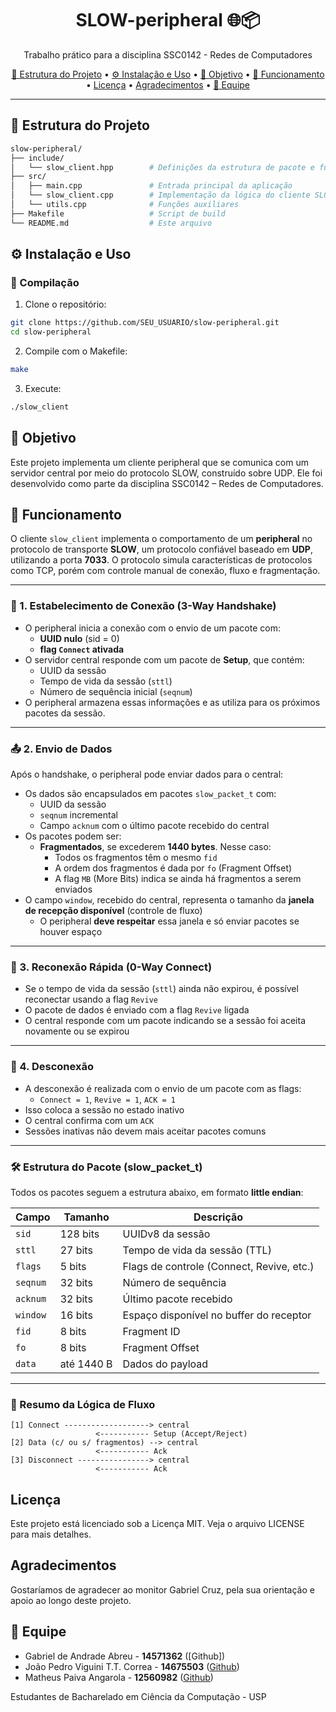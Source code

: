 <h1 align="center">SLOW-peripheral 🌐📦</h1>
<p align="center">Trabalho prático para a disciplina SSC0142 - Redes de Computadores</p>

<p align="center">
  <a href="#estrutura-do-projeto">📁 Estrutura do Projeto</a> • 
  <a href="#instalacao">⚙️ Instalação e Uso</a> • 
  <a href="#objetivo">🎯 Objetivo</a> •
  <a href="#funcionamento">🧩 Funcionamento </a> • 
  <a href="#licença">Licença</a> •
  <a href="#agradecimentos">Agradecimentos</a> •
  <a href="#equipe">👥 Equipe</a>
</p>

---

## <div id="estrutura-do-projeto"></div>📁 Estrutura do Projeto

```bash
slow-peripheral/
├── include/
│   └── slow_client.hpp        # Definições da estrutura de pacote e funções auxiliares
├── src/
│   ├── main.cpp               # Entrada principal da aplicação
│   └── slow_client.cpp        # Implementação da lógica do cliente SLOW
│   └── utils.cpp              # Funções auxiliares
├── Makefile                   # Script de build
└── README.md                  # Este arquivo
```


## <div id="instalacao"></div>⚙️ Instalação e Uso

### 🔧 Compilação

1. Clone o repositório:
```bash
git clone https://github.com/SEU_USUARIO/slow-peripheral.git
cd slow-peripheral
```

2. Compile com o Makefile:
```bash
make
```

3. Execute:
```bash
./slow_client
```


## <div id="objetivo"></div>🎯 Objetivo
Este projeto implementa um cliente peripheral que se comunica com um servidor central por meio do protocolo SLOW, construído sobre UDP. Ele foi desenvolvido como parte da disciplina SSC0142 – Redes de Computadores.

## <div id="funcionamento"></div>🧩 Funcionamento

O cliente `slow_client` implementa o comportamento de um **peripheral** no protocolo de transporte **SLOW**, um protocolo confiável baseado em **UDP**, utilizando a porta **7033**. O protocolo simula características de protocolos como TCP, porém com controle manual de conexão, fluxo e fragmentação.

---

### 🔗 1. Estabelecimento de Conexão (3-Way Handshake)

- O peripheral inicia a conexão com o envio de um pacote com:
  - **UUID nulo** (sid = 0)
  - **flag `Connect` ativada**
- O servidor central responde com um pacote de **Setup**, que contém:
  - UUID da sessão
  - Tempo de vida da sessão (`sttl`)
  - Número de sequência inicial (`seqnum`)
- O peripheral armazena essas informações e as utiliza para os próximos pacotes da sessão.

---

### 📤 2. Envio de Dados

Após o handshake, o peripheral pode enviar dados para o central:

- Os dados são encapsulados em pacotes `slow_packet_t` com:
  - UUID da sessão
  - `seqnum` incremental
  - Campo `acknum` com o último pacote recebido do central
- Os pacotes podem ser:
  - **Fragmentados**, se excederem **1440 bytes**. Nesse caso:
    - Todos os fragmentos têm o mesmo `fid`
    - A ordem dos fragmentos é dada por `fo` (Fragment Offset)
    - A flag `MB` (More Bits) indica se ainda há fragmentos a serem enviados
- O campo `window`, recebido do central, representa o tamanho da **janela de recepção disponível** (controle de fluxo)
  - O peripheral **deve respeitar** essa janela e só enviar pacotes se houver espaço


---

### 🔁 3. Reconexão Rápida (0-Way Connect)

- Se o tempo de vida da sessão (`sttl`) ainda não expirou, é possível reconectar usando a flag `Revive`
- O pacote de dados é enviado com a flag `Revive` ligada
- O central responde com um pacote indicando se a sessão foi aceita novamente ou se expirou

---

### 🔌 4. Desconexão

- A desconexão é realizada com o envio de um pacote com as flags:
  - `Connect = 1`, `Revive = 1`, `ACK = 1`
- Isso coloca a sessão no estado inativo
- O central confirma com um `ACK`
- Sessões inativas não devem mais aceitar pacotes comuns

---

### 🛠️ Estrutura do Pacote (slow_packet_t)

Todos os pacotes seguem a estrutura abaixo, em formato **little endian**:

| Campo      | Tamanho     | Descrição                                 |
|------------|-------------|--------------------------------------------|
| `sid`      | 128 bits    | UUIDv8 da sessão                          |
| `sttl`     | 27 bits     | Tempo de vida da sessão (TTL)             |
| `flags`    | 5 bits      | Flags de controle (Connect, Revive, etc.) |
| `seqnum`   | 32 bits     | Número de sequência                       |
| `acknum`   | 32 bits     | Último pacote recebido                    |
| `window`   | 16 bits     | Espaço disponível no buffer do receptor   |
| `fid`      | 8 bits      | Fragment ID                               |
| `fo`       | 8 bits      | Fragment Offset                           |
| `data`     | até 1440 B  | Dados do payload                          |

---

### 🔄 Resumo da Lógica de Fluxo

```text
[1] Connect -------------------> central
                   <----------- Setup (Accept/Reject)
[2] Data (c/ ou s/ fragmentos) --> central
                   <----------- Ack
[3] Disconnect ----------------> central
                   <----------- Ack
```



## <div id="licenca"></div>Licença
Este projeto está licenciado sob a Licença MIT. Veja o arquivo LICENSE para mais detalhes.

## <div id="acknowledgements"></div>Agradecimentos
Gostaríamos de agradecer ao monitor Gabriel Cruz, pela sua orientação e apoio ao longo deste projeto.

## <div id="equipe"></div>👥 Equipe
- Gabriel de Andrade Abreu - **14571362** ([Github])
- João Pedro Viguini T.T. Correa - **14675503** ([Github](https://github.com/MatheusPaivaa))
- Matheus Paiva Angarola - **12560982** ([Github](https://github.com/MatheusPaivaa))

Estudantes de Bacharelado em Ciência da Computação - USP
